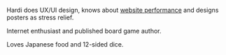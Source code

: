 Hardi does UX/UI design, knows about [website performance](http://luminarious.net)
and designs posters as stress relief.

Internet enthusiast and published board game author.

Loves Japanese food and 12-sided dice.
